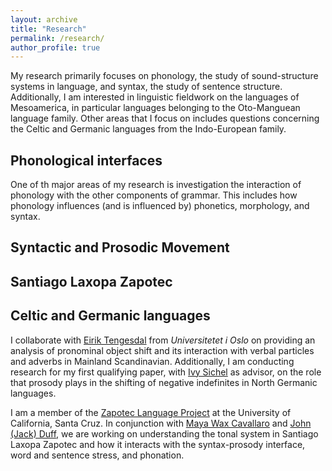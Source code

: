 ```yaml
---
layout: archive
title: "Research"
permalink: /research/
author_profile: true
---
```


<!-- {% if author.googlescholar %}
  You can also find my articles on <u><a href="{{author.googlescholar}}">my Google Scholar profile</a>.</u>
{% endif %}

{% include base_path %}

{% for post in site.publications reversed %}
  {% include archive-single.html %}
{% endfor %} -->

My research primarily focuses on phonology, the study of sound-structure systems in language, and syntax, the study of sentence structure. Additionally, I am interested in linguistic fieldwork on the languages of Mesoamerica, in particular languages belonging to the Oto-Manguean language family. Other areas that I focus on includes questions concerning the Celtic and Germanic languages from the Indo-European family.
## Phonological interfaces

One of th major areas of my research is investigation the interaction of phonology with the other components of grammar. This includes how phonology influences (and is influenced by) phonetics, morphology, and syntax. 
## Syntactic and Prosodic Movement 

## Santiago Laxopa Zapotec

###

## Celtic and Germanic languages

I collaborate with [Eirik Tengesdal](https://www.hf.uio.no/iln/english/people/aca/scandinavian-languages/temporary/eirikten/) from *Universitetet i Oslo* on providing an analysis of pronominal object shift and its interaction with verbal particles and adverbs in Mainland Scandinavian. Additionally, I am conducting research for my first qualifying paper, with [Ivy Sichel](https://ivysichel.sites.ucsc.edu/) as advisor, on the role that prosody plays in the shifting of negative indefinites in North Germanic languages.


I am a member of the [Zapotec Language Project](http://zapotec.ucsc.edu/) at the University of California, Santa Cruz. In conjunction with [Maya Wax Cavallaro](https://waxcavallaro.sites.ucsc.edu/) and [John (Jack) Duff](https://people.ucsc.edu/~jduff/), we are working on understanding the tonal system in Santiago Laxopa Zapotec and how it interacts with the syntax-prosody interface, word and sentence stress, and phonation. 